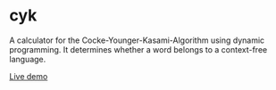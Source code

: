 # cyk
A calculator for the Cocke-Younger-Kasami-Algorithm using dynamic programming. It determines whether a word belongs to a context-free language.

[Live demo](https://linuskmr.github.io/cyk/)
